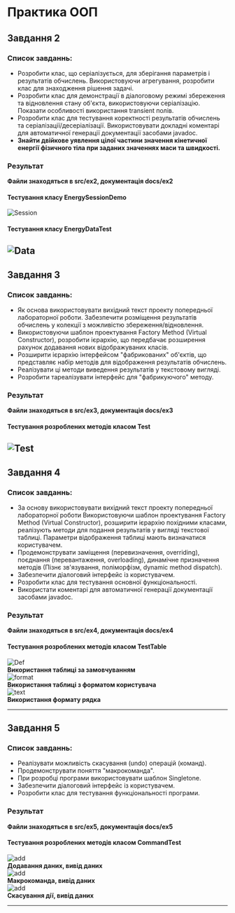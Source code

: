 # Практика ООП
## Завдання 2
### Список завданнь:
- Розробити клас, що серіалізується, для зберігання параметрів і результатів обчислень. Використовуючи агрегування, розробити клас для знаходження рішення задачі. 
- Розробити клас для демонстрації в діалоговому режимі збереження та відновлення стану об'єкта, використовуючи серіалізацію. Показати особливості використання transient полів. 
- Розробити клас для тестування коректності результатів обчислень та серіалізації/десеріалізації. Використовувати докладні коментарі для автоматичної генерації документації засобами javadoc.
- <b>Знайти двійкове уявлення цілої частини значення кінетичної енергії
фізичного тіла при заданих значеннях маси та швидкості.</b>

### Результат
<b>Файли знаходяться в src/ex2, документація docs/ex2</b>

#### Тестування класу EnergySessionDemo
![Session](images/ex2/TestSessionEx2.png)
#### Тестування класу EnergyDataTest
![Data](images/ex2/TestEx2.png)
----
## Завдання 3
### Список завданнь:
- Як основа використовувати вихідний текст проекту попередньої лабораторної роботи. Забезпечити розміщення результатів обчислень у колекції з можливістю збереження/відновлення.
- Використовуючи шаблон проектування Factory Method (Virtual Constructor), розробити ієрархію, що передбачає розширення рахунок додавання нових відображуваних класів.
- Розширити ієрархію інтерфейсом "фабрикованих" об'єктів, що представляє набір методів для відображення результатів обчислень.
- Реалізувати ці методи виведення результатів у текстовому вигляді.
- Розробити тареалізувати інтерфейс для "фабрикуючого" методу.

### Результат
<b>Файли знаходяться в src/ex3, документація docs/ex3</b>

#### Тестування розроблених методів класом Test
![Test](images/ex3/TestEx3.png)
----
## Завдання 4
### Список завданнь:
- За основу використовувати вихідний текст проекту попередньої лабораторної роботи Використовуючи шаблон проектування Factory Method (Virtual Constructor), розширити ієрархію похідними класами, реалізують методи для подання результатів у вигляді текстової таблиці. Параметри відображення таблиці мають визначатися користувачем.
- Продемонструвати заміщення (перевизначення, overriding), поєднання (перевантаження, overloading), динамічне призначення методів (Пізнє зв'язування, поліморфізм, dynamic method dispatch).
- Забезпечити діалоговий інтерфейс із користувачем.
- Розробити клас для тестування основної функціональності.
- Використати коментарі для автоматичної генерації документації засобами javadoc.

### Результат
<b>Файли знаходяться в src/ex4, документація docs/ex4</b>

#### Тестування розроблених методів класом TestTable
![Def](images/ex4/TestTableDef.png)<br>
<b>Використання таблиці за замовчуванням</b><br>
![format](images/ex4/TestTableForm.png)<br>
<b>Використання таблиці з форматом користувача</b><br>
![text](images/ex4/TestTableText.png)<br>
<b>Використання формату рядка</b><br>

----
## Завдання 5
### Список завданнь:
- Реалізувати можливість скасування (undo) операцій (команд).
- Продемонструвати поняття "макрокоманда".
- При розробці програми використовувати шаблон Singletone.
- Забезпечити діалоговий інтерфейс із користувачем.
- Розробити клас для тестування функціональності програми.
### Результат
<b>Файли знаходяться в src/ex5, документація docs/ex5</b>

#### Тестування розроблених методів класом CommandTest
![add](images/ex5/TestEx5Add.png)<br>
<b>Додавання даних, вивід даних</b><br>
![add](images/ex5/TestEx5Macro.png)<br>
<b>Макрокоманда, вивід даних</b><br>
![add](images/ex5/TestEx5Undo.png)<br>
<b>Скасування дії, вивід даних</b><br>

----